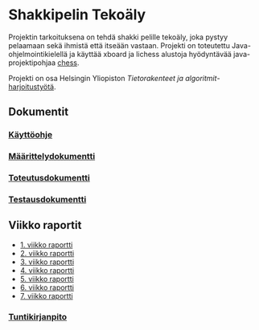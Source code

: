 # Shakkipelin Tekoäly
Projektin tarkoituksena on tehdä shakki pelille tekoäly, joka 
pystyy pelaamaan sekä ihmistä että itseään vastaan.
Projekti on toteutettu Java-ohjelmointikielellä ja käyttää xboard ja
lichess alustoja hyödyntävää java-projektipohjaa [chess](https://github.com/TiraLabra/chess).

Projekti on osa Helsingin Yliopiston *Tietorakenteet ja algoritmit*-[harjoitustyötä](https://studies.helsinki.fi/opintotarjonta/cu/hy-CU-118025627-2020-08-01).

## Dokumentit
### [Käyttöohje](./dokumentit/kayttoohje.md)
### [Määrittelydokumentti](./dokumentit/maarittelydokumentti.md)
### [Toteutusdokumentti](./dokumentit/toteutusdokumentti.md)
### [Testausdokumentti](./dokumentit/testausdokumentti.md)

## Viikko raportit
* [1. viikko raportti](./dokumentit/viikkoraportti-1.md)
* [2. viikko raportti](./dokumentit/viikkoraportti-2.md)
* [3. viikko raportti](./dokumentit/viikkoraportti-3.md)
* [4. viikko raportti](./dokumentit/viikkoraportti-4.md)
* [5. viikko raportti](./dokumentit/viikkoraportti-5.md)
* [6. viikko raportti](./dokumentit/viikkoraportti-6.md)
* [7. viikko raportti](./dokumentit/viikkoraportti-7.md)

### [Tuntikirjanpito](./dokumentit/tuntikirjanpito.md)

